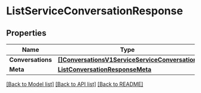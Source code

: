 # ListServiceConversationResponse

## Properties

Name | Type | Description | Notes
------------ | ------------- | ------------- | -------------
**Conversations** | [**[]ConversationsV1ServiceServiceConversation**](conversations.v1.service.service_conversation.md) |  | [optional] 
**Meta** | [**ListConversationResponseMeta**](ListConversationResponse_meta.md) |  | [optional] 

[[Back to Model list]](../README.md#documentation-for-models) [[Back to API list]](../README.md#documentation-for-api-endpoints) [[Back to README]](../README.md)


